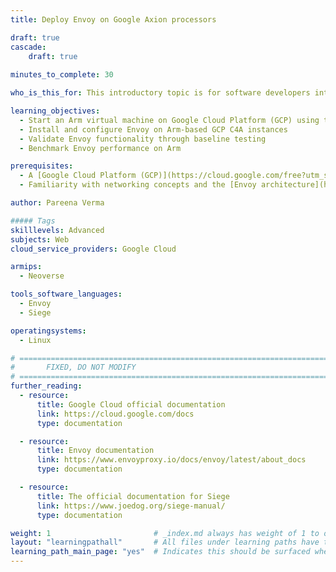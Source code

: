 ```yaml
---
title: Deploy Envoy on Google Axion processors

draft: true
cascade:
    draft: true
   
minutes_to_complete: 30

who_is_this_for: This introductory topic is for software developers interested in migrating their Envoy workloads from x86_64 platforms to Arm-based platforms, specifically on Google Axion–based C4A virtual machines.  

learning_objectives:
  - Start an Arm virtual machine on Google Cloud Platform (GCP) using the C4A Google Axion instance family with RHEL 9 as the base image
  - Install and configure Envoy on Arm-based GCP C4A instances
  - Validate Envoy functionality through baseline testing
  - Benchmark Envoy performance on Arm

prerequisites:
  - A [Google Cloud Platform (GCP)](https://cloud.google.com/free?utm_source=google&hl=en) account with billing enabled
  - Familiarity with networking concepts and the [Envoy architecture](https://www.envoyproxy.io/docs/envoy/latest/).

author: Pareena Verma

##### Tags
skilllevels: Advanced
subjects: Web
cloud_service_providers: Google Cloud

armips:
  - Neoverse

tools_software_languages:
  - Envoy
  - Siege 

operatingsystems:
  - Linux

# ================================================================================
#       FIXED, DO NOT MODIFY
# ================================================================================
further_reading:
  - resource:
      title: Google Cloud official documentation
      link: https://cloud.google.com/docs
      type: documentation

  - resource:
      title: Envoy documentation
      link: https://www.envoyproxy.io/docs/envoy/latest/about_docs
      type: documentation

  - resource:
      title: The official documentation for Siege
      link: https://www.joedog.org/siege-manual/
      type: documentation

weight: 1                       # _index.md always has weight of 1 to order correctly
layout: "learningpathall"       # All files under learning paths have this same wrapper
learning_path_main_page: "yes"  # Indicates this should be surfaced when looking for related content. Only set for _index.md of learning path content.
---
```

